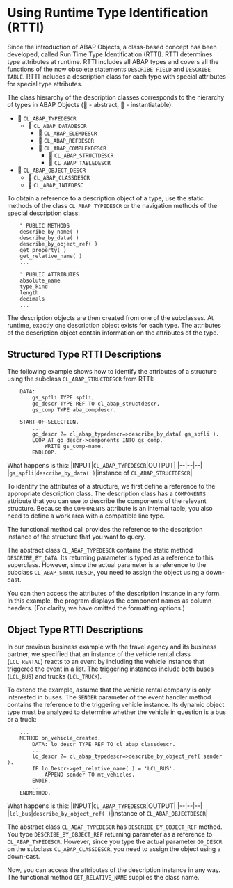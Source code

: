 # Using Runtime Type Identification (RTTI)

Since the introduction of ABAP Objects, a class-based concept has been developed, called Run Time Type Identification (RTTI). RTTI determines type attributes at runtime. RTTI includes all ABAP types and covers all the functions of the now obsolete statements `DESCRIBE FIELD` and `DESCRIBE TABLE`. RTTI includes a description class for each type with special attributes for special type attributes.

The class hierarchy of the description classes corresponds to the hierarchy of types in ABAP Objects (:black_square_button: - abstract, :large_blue_circle: - instantiatable):
* :black_square_button: `CL_ABAP_TYPEDESCR`
	* :black_square_button: `CL_ABAP_DATADESCR`
		* :large_blue_circle: `CL_ABAP_ELEMDESCR`
		* :large_blue_circle: `CL_ABAP_REFDESCR`
		* :black_square_button: `CL_ABAP_COMPLEXDESCR`
			* :large_blue_circle: `CL_ABAP_STRUCTDESCR`
			* :large_blue_circle: `CL_ABAP_TABLEDESCR`
* :black_square_button: `CL_ABAP_OBJECT_DESCR`
	* :large_blue_circle: `CL_ABAP_CLASSDESCR`
	* :large_blue_circle: `CL_ABAP_INTFDESC`

To obtain a reference to a description object of a type, use the static methods of the class `CL_ABAP_TYPEDESCR` or the navigation methods of the special description class:
```ABAP
	" PUBLIC METHODS
	describe_by_name( )
	describe_by_data( )
	describe_by_object_ref( )
	get_property( )
	get_relative_name( )
	...

	" PUBLIC ATTRIBUTES
	absolute_name
	type_kind
	length
	decimals
	...
```

The description objects are then created from one of the subclasses. At runtime, exactly one description object exists for each type. The attributes of the description object contain information on the attributes of the type.

## Structured Type RTTI Descriptions

The following example shows how to identify the attributes of a structure using the subclass `CL_ABAP_STRUCTDESCR` from RTTI:
```ABAP
	DATA:
		gs_spfli TYPE spfli,
		go_descr TYPE REF TO cl_abap_structdescr,
		gs_comp TYPE aba_compdescr.

	START-OF-SELECTION.
		...
		go_descr ?= cl_abap_typedescr=>describe_by_data( gs_spfli ).
		LOOP AT go_descr->components INTO gs_comp.
			WRITE gs_comp-name.
		ENDLOOP.
```

What happens is this:
|INPUT|`CL_ABAP_TYPEDESCR`|OUTPUT|
|--|--|--|
|`gs_spfli`|`describe_by_data( )`|instance of `CL_ABAP_STRUCTDESCR`|

To identify the attributes of a structure, we first define a reference to the appropriate description class. The description class has a `COMPONENTS` attribute that you can use to describe the components of the relevant structure. Because the `COMPONENTS` attribute is an internal table, you also need to define a work area with a compatible line type.

The functional method call provides the reference to the description instance of the structure that you want to query.

The abstract class `CL_ABAP_TYPEDESCR` contains the static method `DESCRIBE_BY_DATA`. Its returning parameter is typed as a reference to this superclass. However, since the actual parameter is a reference to the subclass `CL_ABAP_STRUCTDESCR`, you need to assign the object using a down-cast.

You can then access the attributes of the description instance in any form. In this example, the program displays the component names as column headers. (For clarity, we have omitted the formatting options.)

## Object Type RTTI Descriptions

In our previous business example with the travel agency and its business partner, we specified that an instance of the vehicle rental class (`LCL_RENTAL`) reacts to an event by including the vehicle instance that triggered the event in a list. The triggering instances include both buses (`LCL_BUS`) and trucks (`LCL_TRUCK`).

To extend the example, assume that the vehicle rental company is only interested in buses. The `SENDER` parameter of the event handler method contains the reference to the triggering vehicle instance. Its dynamic object type must be analyzed to determine whether the vehicle in question is a bus or a truck:
```ABAP
	...
	METHOD on_vehicle_created.
		DATA: lo_descr TYPE REF TO cl_abap_classdescr.
		...
		lo_descr ?= cl_abap_typedescr=>describe_by_object_ref( sender ).
		IF lo_Descr->get_relative_name( ) = 'LCL_BUS'.
			APPEND sender TO mt_vehicles.
		ENDIF.
		...
	ENDMETHOD.
```

What happens is this:
|INPUT|`CL_ABAP_TYPEDESCR`|OUTPUT|
|--|--|--|
|`lcl_bus`|`describe_by_object_ref( )`|instance of `CL_ABAP_OBJECTDESCR`|

The abstract class `CL_ABAP_TYPEDESCR` has `DESCRIBE_BY_OBJECT_REF` method. You type `DESCRIBE_BY_OBJECT_REF` returning parameter as a reference to `CL_ABAP_TYPEDESCR`. However, since you type the actual parameter `GO_DESCR` on the subclass `CL_ABAP_CLASSDESCR`, you need to assign the object using a down-cast.

Now, you can access the attributes of the description instance in any way. The functional method `GET_RELATIVE_NAME` supplies the class name.
